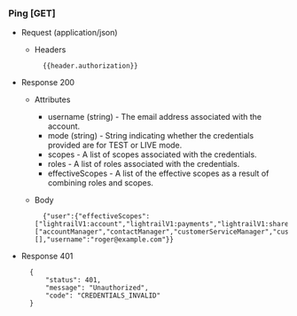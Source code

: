 ### Ping [GET]
+ Request (application/json)
    + Headers

            {{header.authorization}}

+ Response 200
    + Attributes
        + username (string) - The email address associated with the account.
        + mode (string) - String indicating whether the credentials provided are for TEST or LIVE mode.
        + scopes - A list of scopes associated with the credentials.
        + roles - A list of roles associated with the credentials.
        + effectiveScopes - A list of the effective scopes as a result of combining roles and scopes.
        
    + Body
    
            {"user":{"effectiveScopes":["lightrailV1:account","lightrailV1:payments","lightrailV1:sharedSecret","lightrailV1:stripeConnect","lightrailV1:token","lightrailV1:userImage:create","lightrailV1:contact","lightrailV1:card","lightrailV1:valueStore","lightrailV1:transaction","lightrailV1:valueStore","lightrailV1:transaction","lightrailV1:code:balance","lightrailV1:transaction:create:drawdown","lightrailV1:transaction:create:capture","lightrailV1:transaction:create:void","lightrailV1:program","lightrailV1:programKey","lightrailV1:valueStore","lightrailV1:stats","lightrailV1:transaction:create:cancel","lightrailV1:transaction:create:freeze","lightrailV1:transaction:create:unfreeze","lightrailV1:transaction:create:activate","lightrailV1:team","lightrailV1:portal","lightrailV1:token:list","lightrailV1:token:create","lightrailV1:team:show"],"mode":"LIVE","roles":["accountManager","contactManager","customerServiceManager","customerServiceRepresentative","pointOfSale","programManager","promoter","reporter","securityManager","teamAdmin","webPortal"],"scopes":[],"username":"roger@example.com"}}
        
+ Response 401

        {
            "status": 401,
            "message": "Unauthorized",
            "code": "CREDENTIALS_INVALID"
        }
